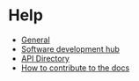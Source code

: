 # Help

- [General](General/README.md)
- [Software development hub](Hub/README.md)
- [API Directory](Apis/README.md)
- [How to contribute to the docs](General/HowToContribute/README.md)
